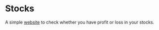 # Stocks

A simple [website](https://shubham44321.github.io/Stocks/index.html) to check whether you have profit or loss in your stocks.
